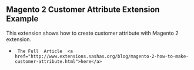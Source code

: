 <h2>Magento 2 Customer Attribute Extension Example</h2>
This extension shows how to create customer attribute with Magento 2 extension.

*      The Full  Article  <a href="http://www.extensions.sashas.org/blog/magento-2-how-to-make-customer-attribute.html">here</a>

